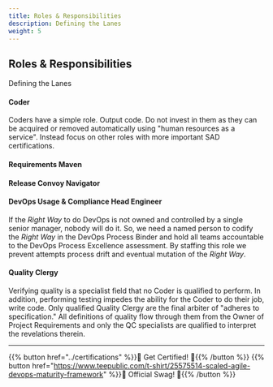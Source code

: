 ```yaml
---
title: Roles & Responsibilities
description: Defining the Lanes
weight: 5
---
```


## Roles & Responsibilities

Defining the Lanes

#### Coder

Coders have a simple role. Output code. Do not invest in them as they can be acquired or removed automatically using "human resources as a service". Instead focus on other roles with more important SAD certifications.

#### Requirements Maven

#### Release Convoy Navigator

#### DevOps Usage & Compliance Head Engineer

If the *Right Way* to do DevOps is not owned and controlled by a single senior manager, nobody will do it. So, we need a named person to codify the *Right Way* in the DevOps Process Binder and hold all teams accountable to the DevOps Process Excellence assessment. By staffing this role we prevent attempts process drift and eventual mutation of the *Right Way*. 

#### Quality Clergy 

Verifying quality is a specialist field that no Coder is qualified to perform. In addition, performing testing impedes the ability for the Coder to do their job, write code. Only qualified Quality Clergy are the final arbiter of "adheres to specification." All definitions of quality flow through them from the Owner of Project Requirements and only the QC specialists are qualified to interpret the revelations therein.

---

{{% button href="../certifications" %}}🏅 Get Certified! 🏅{{% /button %}}
{{% button href="https://www.teepublic.com/t-shirt/25575514-scaled-agile-devops-maturity-framework" %}}💸 Official Swag! 💸{{% /button %}}
